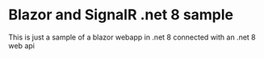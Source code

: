# Blazor and SignalR .net 8 sample

This is just a sample of a blazor webapp in .net 8 connected with an .net 8 web api
